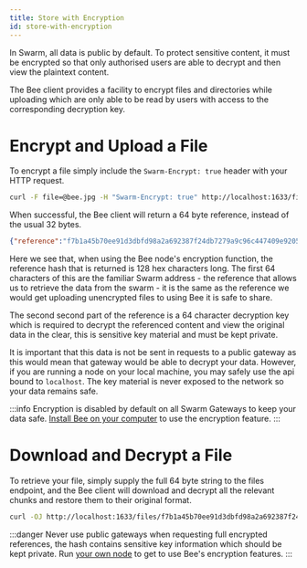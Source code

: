 ```yaml
---
title: Store with Encryption
id: store-with-encryption
---
```


In Swarm, all data is public by default. To protect sensitive content, it must be encrypted so that only authorised users are able to decrypt and then view the plaintext content. 

The Bee client provides a facility to encrypt files and directories while uploading which are only able to be read by users with access to the corresponding decryption key.

# Encrypt and Upload a File

To encrypt a file simply include the `Swarm-Encrypt: true` header with your HTTP request.

```sh
curl -F file=@bee.jpg -H "Swarm-Encrypt: true" http://localhost:1633/files
```

When successful, the Bee client will return a 64 byte reference, instead of the usual 32 bytes.

```json
{"reference":"f7b1a45b70ee91d3dbfd98a2a692387f24db7279a9c96c447409e9205cf265baef29bf6aa294264762e33f6a18318562c86383dd8bfea2cec14fae08a8039bf3"}
```

Here we see that, when using the Bee node's encryption function, the reference hash that is returned is 128 hex characters long. The first 64 characters of this are the familiar Swarm address - the reference that allows us to retrieve the data from the swarm - it is the same as the reference we would get uploading unencrypted files to using Bee it is safe to share.

The second second part of the reference is a 64 character decryption key which is required to decrypt the referenced content and view the original data in the clear, this is sensitive key material and must be kept private.

It is important that this data is not be sent in requests to a public gateway as this would mean that gateway would be able to decrypt your data. However, if you are running a node on your local machine, you may safely use the api bound to `localhost`. The key material is never exposed to the network so your data remains safe.

:::info
Encryption is disabled by default on all Swarm Gateways to keep your data safe. [Install Bee on your computer](/docs/installation/quick-start) to use the encryption feature.
:::

# Download and Decrypt a File

To retrieve your file, simply supply the full 64 byte string to the files endpoint, and the Bee client will download and decrypt all the relevant chunks and restore them to their original format.

```sh
curl -OJ http://localhost:1633/files/f7b1a45b70ee91d3dbfd98a2a692387f24db7279a9c96c447409e9205cf265baef29bf6aa294264762e33f6a18318562c86383dd8bfea2cec14fae08a8039bf3
```

:::danger
Never use public gateways when requesting full encrypted references, the hash contains sensitive key information which should be kept private. Run [your own node](/docs/installation/quick-start) to get to use Bee's encryption features.
:::
